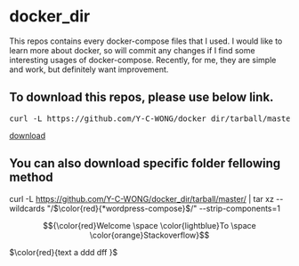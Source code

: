 # docker_dir

This repos contains every docker-compose files that I used.
I would like to learn more about docker, so will commit any changes if I find some interesting usages of docker-compose.
Recently, for me, they are simple and work, but definitely want improvement.

## To download this repos, please use below link.
<pre>curl -L https://github.com/Y-C-WONG/docker_dir/tarball/master</pre>
[download](https://github.com/Y-C-WONG/docker_dir/tarball/master)

## You can also download specific folder fellowing method

curl -L https://github.com/Y-C-WONG/docker_dir/tarball/master/ | tar xz --wildcards "/$\color{red}{*wordpress-compose}$/" --strip-components=1


$${\color{red}Welcome \space \color{lightblue}To \space \color{orange}Stackoverflow}$$

$\color{red}{text a ddd dff }$
